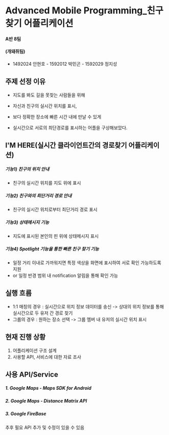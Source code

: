 # Advanced Mobile Programming_친구찾기 어플리케이션

#### A반 8팀
#### (개돼쥐팀)

- 1492024 안현호 - 1592012 박민곤 - 1592029 정지성

## 주제 선정 이유

- 지도를 봐도 길을 못찾는 사람들을 위해

- 자신과 친구의 실시간 위치를 표시,

- 보다 정확한 장소에 빠른 시간 내에 만날 수 있게

- 실시간으로 서로의 최단경로를 표시하는 어플을 구상해보았다.

## I'M HERE(실시간 클라이언트간의 경로찾기 어플리케이션)

##### 기능1) 친구의 위치 안내

- 친구의 실시간 위치를 지도 위에 표시

##### 기능2) 친구와의 최단거리 경로 안내

- 친구의 실시간 위치로부터 최단거리 경로 표시

##### 기능3) 상태메시지 기능

- 지도에 표시된 본인의 핀 위에 상태메시지 표시

##### 기능4) Spotlight 기능을 통한 빠른 친구 찾기 기능

- 일정 거리 이내로 가까워지면 특정 색상을 화면에 표시하여 서로 확인 가능하도록 지원
- or 일정 반경 범위 내 notification 알림을 통해 확인 가능

## 실행 흐름
- 1:1 매칭의 경우 : 실시간으로 위치 정보 데이터를 송신 -> 상대의 위치 정보를 통해 실시간으로 두 유저 간 경로 찾기
- 그룹의 경우 : 원하는 장소 선택 -> 그룹 멤버 내 유저의 실시간 위치 표시

## 현재 진행 상황
1. 어플리케이션 구조 설계
2. 사용할 API, 서비스에 대한 자료 조사

## 사용 API/Service

##### 1. Google Maps - Maps SDK for Android

##### 2. Google Maps - Distance Matrix API

##### 3. Google FireBase

추후 필요 API 추가 및 수정이 있을 수 있음
